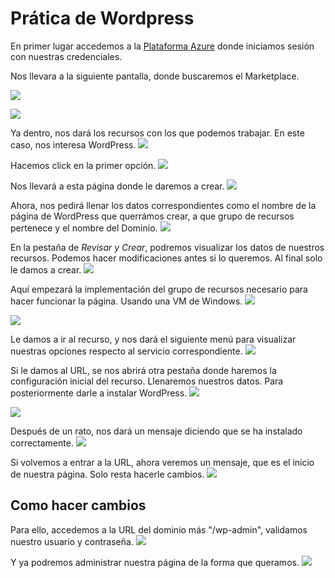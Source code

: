 # Prática de Wordpress #

En primer lugar accedemos a la [ Plataforma Azure](http://portal.azure.com/) donde iniciamos sesión con nuestras credenciales.

Nos llevara a la siguiente pantalla, donde buscaremos el Marketplace.

![](https://github.com/LuisNegrete2/1_Wordpress/blob/main/img/1.jpg)

![](https://github.com/LuisNegrete2/1_Wordpress/blob/main/img/2.jpg)

Ya dentro, nos dará los recursos con los que podemos trabajar. En este caso, nos interesa WordPress.
![](https://github.com/LuisNegrete2/1_Wordpress/blob/main/img/3.jpg)

Hacemos click en la primer opción.
![](https://github.com/LuisNegrete2/1_Wordpress/blob/main/img/4.jpg)

Nos llevará a esta página donde le daremos a crear.
![](https://github.com/LuisNegrete2/1_Wordpress/blob/main/img/5.jpg)

Ahora, nos pedirá llenar los datos correspondientes como el nombre de la página de WordPress que querrámos crear, a que grupo de recursos pertenece y el nombre del Dominio.
![](https://github.com/LuisNegrete2/1_Wordpress/blob/main/img/6.jpg)

En la pestaña de *Revisar y Crear*, podremos visualizar los datos de nuestros recursos. Podemos hacer modificaciones antes si lo queremos. Al final solo le damos a crear.
![](https://github.com/LuisNegrete2/1_Wordpress/blob/main/img/7.jpg)

Aquí empezará la implementación del grupo de recursos necesario para hacer funcionar la página. Usando una VM de Windows.
![](https://github.com/LuisNegrete2/1_Wordpress/blob/main/img/8.jpg)

![](https://github.com/LuisNegrete2/1_Wordpress/blob/main/img/9.jpg)

Le damos a ir al recurso, y nos dará el siguiente menú para visualizar nuestras opciones respecto al servicio correspondiente.
![](https://github.com/LuisNegrete2/1_Wordpress/blob/main/img/10.jpg)

Si le damos al URL, se nos abrirá otra pestaña donde haremos la configuración inicial del recurso. Llenaremos nuestros datos. Para posteriormente darle a instalar WordPress.
![](https://github.com/LuisNegrete2/1_Wordpress/blob/main/img/11.jpg)

![](https://github.com/LuisNegrete2/1_Wordpress/blob/main/img/12.jpg)

Después de un rato, nos dará un mensaje diciendo que se ha instalado correctamente. 
![](https://github.com/LuisNegrete2/1_Wordpress/blob/main/img/13.jpg)

Si volvemos a entrar a la URL, ahora veremos un mensaje, que es el inicio de nuestra página. Solo resta hacerle cambios.
![](https://github.com/LuisNegrete2/1_Wordpress/blob/main/img/14.jpg)

## Como hacer cambios ##

Para ello, accedemos a la URL del dominio más "/wp-admin", validamos nuestro usuario y contraseña.
![](https://github.com/LuisNegrete2/1_Wordpress/blob/main/img/15.jpg)

Y ya podremos administrar nuestra página de la forma que queramos. 
![](https://github.com/LuisNegrete2/1_Wordpress/blob/main/img/16.jpg)
